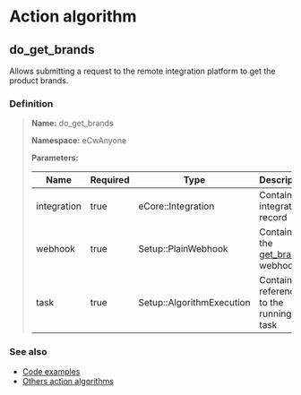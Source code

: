 # Action algorithm

## do_get_brands

Allows submitting a request to the remote integration platform to get the product brands.
    
### Definition

> **Name:** do_get_brands
> 
> **Namespace:** eCwAnyone
>
> **Parameters:**
> 
> | Name | Required | Type | Description |
> | ---- | -------- | ---- | ----------- |
> | integration | true | eCore::Integration | Contains integration record |
> | webhook | true | Setup::PlainWebhook | Contains the [get_brands](../webhooks/overview?id=get_brands) webhook |
> | task | true | Setup::AlgorithmExecution | Contains a reference to the running task |

### See also
* [Code examples](https://cenit.io/algorithm?f[name][40703][o]=is&f[name][40703][v]=do_get_brands&f[namespace][40840][o]=starts_with&f[namespace][40840][v]=eCw)
* [Others action algorithms](overview?id=do_get_brands)